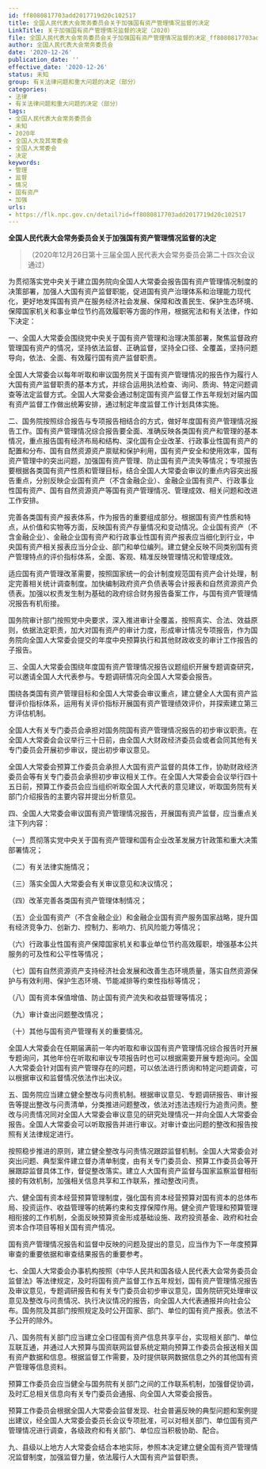 ```yaml
---
id: ff8080817703add2017719d20c102517
title: 全国人民代表大会常务委员会关于加强国有资产管理情况监督的决定
LinkTitle: 关于加强国有资产管理情况监督的决定（2020）
file: 全国人民代表大会常务委员会关于加强国有资产管理情况监督的决定_ff8080817703add2017719d20c102517.docx
author: 全国人民代表大会常务委员会
date: '2020-12-26'
publication_date: ''
effective_date: '2020-12-26'
status: 未知
group: 有关法律问题和重大问题的决定（部分）
categories:
- 法律
- 有关法律问题和重大问题的决定（部分）
tags:
- 全国人民代表大会常务委员会
- 未知
- 2020年
- 全国人大及其常委会
- 全国人大常委会
- 决定
keywords:
- 管理
- 监督
- 情况
- 国有资产
- 加强
urls:
- https://flk.npc.gov.cn/detail?id=ff8080817703add2017719d20c102517
---
```


**全国人民代表大会常务委员会关于加强国有资产管理情况监督的决定**

> （2020年12月26日第十三届全国人民代表大会常务委员会第二十四次会议通过）

为贯彻落实党中央关于建立国务院向全国人大常委会报告国有资产管理情况制度的决策部署，加强人大国有资产监督职能，促进国有资产治理体系和治理能力现代化，更好地发挥国有资产在服务经济社会发展、保障和改善民生、保护生态环境、保障国家机关和事业单位节约高效履职等方面的作用，根据宪法和有关法律，作如下决定：

一、全国人大常委会围绕党中央关于国有资产管理和治理决策部署，聚焦监督政府管理国有资产的情况，坚持依法监督、正确监督，坚持全口径、全覆盖，坚持问题导向，依法、全面、有效履行国有资产监督职责。

全国人大常委会以每年听取和审议国务院关于国有资产管理情况的报告作为履行人大国有资产监督职责的基本方式，并综合运用执法检查、询问、质询、特定问题调查等法定监督方式。全国人大常委会通过制定国有资产监督工作五年规划对届内国有资产监督工作做出统筹安排，通过制定年度监督工作计划具体实施。

二、国务院按照综合报告与专项报告相结合的方式，做好年度国有资产管理情况报告工作。国有资产管理情况综合报告要全面、准确反映各类国有资产和管理的基本情况，重点报告国有经济布局和结构、深化国有企业改革、行政事业性国有资产的配置和分布、国有自然资源资产禀赋和保护利用，国有资产安全和使用效率，国有资产管理中的突出问题，加强国有资产管理、防止国有资产流失等情况；专项报告要根据各类国有资产性质和管理目标，结合全国人大常委会审议的重点内容突出报告重点，分别反映企业国有资产（不含金融企业）、金融企业国有资产、行政事业性国有资产、国有自然资源资产等国有资产管理情况、管理成效、相关问题和改进工作安排。

完善各类国有资产报表体系，作为报告的重要组成部分。根据国有资产性质和特点，从价值和实物等方面，反映国有资产存量情况和变动情况。企业国有资产（不含金融企业）、金融企业国有资产和行政事业性国有资产报表应当细化到行业，中央国有资产相关报表应当分企业、部门和单位编列。建立健全反映不同类别国有资产管理特点的评价指标体系，全面、客观、精准反映管理情况和管理成效。

适应国有资产管理改革需要，按照国家统一的会计制度规范国有资产会计处理，制定完善相关统计调查制度。加快编制政府资产负债表等会计报表和自然资源资产负债表。加强以权责发生制为基础的政府综合财务报告备案工作，与国有资产管理情况报告有机衔接。

国务院审计部门按照党中央要求，深入推进审计全覆盖，按照真实、合法、效益原则，依据法定职责，加大对国有资产的审计力度，形成审计情况专项报告，作为国务院向全国人大常委会提交的年度中央预算执行和其他财政收支的审计工作报告的子报告。

三、全国人大常委会围绕年度国有资产管理情况报告议题组织开展专题调查研究，可以邀请全国人大代表参与。专题调研情况向全国人大常委会报告。

围绕各类国有资产管理目标和全国人大常委会审议重点，建立健全人大国有资产监督评价指标体系，运用有关评价指标开展国有资产管理绩效评价，并探索建立第三方评估机制。

全国人大有关专门委员会承担对国务院国有资产管理情况报告的初步审议职责。在全国人大常委会会议举行三十日前，由全国人大财政经济委员会或者会同其他有关专门委员会开展初步审议，提出初步审议意见。

全国人大常委会预算工作委员会承担人大国有资产监督的具体工作，协助财政经济委员会等有关专门委员会承担初步审议相关工作。在全国人大常委会会议举行四十五日前，预算工作委员会应当组织听取全国人大代表的意见建议，听取国务院有关部门介绍报告的主要内容并提出分析意见。

四、全国人大常委会审议国有资产管理情况报告，开展国有资产监督，应当重点关注下列内容：

（一）贯彻落实党中央关于国有资产管理和国有企业改革发展方针政策和重大决策部署情况；

（二）有关法律实施情况；

（三）落实全国人大常委会有关审议意见和决议情况；

（四）改革完善各类国有资产管理体制情况；

（五）企业国有资产（不含金融企业）和金融企业国有资产服务国家战略，提升国有经济竞争力、创新力、控制力、影响力、抗风险能力等情况；

（六）行政事业性国有资产保障国家机关和事业单位节约高效履职，增强基本公共服务的可及性和公平性等情况；

（七）国有自然资源资产支持经济社会发展和改善生态环境质量，落实自然资源保护与有效利用、保护生态环境、节能减排等约束性指标等情况；

（八）国有资本保值增值、防止国有资产流失和收益管理等情况；

（九）审计查出问题整改情况；

（十）其他与国有资产管理有关的重要情况。

全国人大常委会在任期届满前一年内听取和审议国有资产管理情况综合报告时开展专题询问，其他年份在听取和审议专项报告时也可以根据需要开展专题询问。全国人大常委会针对国有资产管理存在的问题，可以依法进行质询和特定问题调查，可以根据审议和监督情况依法作出决议。

五、国务院应当建立健全整改与问责机制。根据审议意见、专题调研报告、审计报告等提出整改与问责清单，分类推进问题整改，依法对违法违规行为追责问责。整改与问责情况同对全国人大常委会审议意见的研究处理情况一并向全国人大常委会报告。全国人大常委会可以听取报告并进行审议。对审计查出问题的整改和报告按照有关法律规定进行。

按照稳步推进的原则，建立健全整改与问责情况跟踪监督机制。全国人大常委会对突出问题、典型案件建立督办清单制度，由有关专门委员会、预算工作委员会等开展跟踪监督具体工作，督促整改落实。建立人大国有资产监督与国家监察监督相衔接的有效机制，加强相关信息共享和工作联系，推动整改问责。

六、健全国有资本经营预算管理制度，强化国有资本经营预算对国有资本的总体布局、投资运作、收益管理等的统筹约束和支撑保障作用。健全资产管理和预算管理相衔接的工作机制，全面反映预算资金形成基础设施、政府投资基金、政府和社会资本合作项目等相关国有资产情况。

国有资产管理情况报告和监督中反映的问题及提出的意见，应当作为下一年度预算审查的重要依据和审查结果报告的重要参考。

七、全国人大常委会办事机构按照《中华人民共和国各级人民代表大会常务委员会监督法》等法律规定，及时将国有资产监督工作五年规划，国有资产管理情况报告及审议意见，专题调研报告和有关专门委员会初步审议意见，国务院研究处理审议意见及整改与问责情况、执行决议情况的报告，向全国人大代表通报并向社会公布。国务院及其部门按照规定及时公开国家、部门、单位的国有资产报表。依法不予公开的除外。

八、国务院有关部门应当建立全口径国有资产信息共享平台，实现相关部门、单位互联互通，并通过人大预算与国资联网监督系统定期向预算工作委员会报送相关国有资产数据和信息。根据监督工作需要，及时提供联网数据信息之外的其他国有资产管理等信息资料。

预算工作委员会应当健全与国务院有关部门之间的工作联系机制，加强督促协调，及时汇总相关信息向有关专门委员会通报、向全国人大常委会报告。

预算工作委员会根据全国人大常委会监督发现、社会普遍反映的典型问题和案例提出建议，经全国人大常委会委员长会议专项批准，可以对相关部门、单位国有资产管理情况进行调查，各级政府和有关部门、单位应当积极协助、配合。

九、县级以上地方人大常委会结合本地实际，参照本决定建立健全国有资产管理情况监督制度，加强监督力量，依法履行人大国有资产监督职责。
